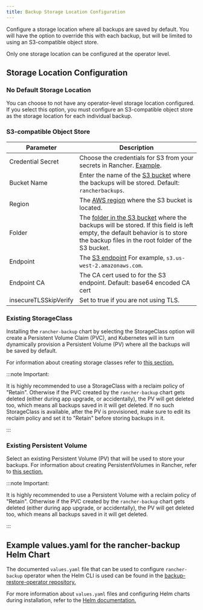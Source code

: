 ```yaml
---
title: Backup Storage Location Configuration
---
```


<head>
  <link rel="canonical" href="https://ranchermanager.docs.rancher.com/reference-guides/backup-restore-configuration/storage-configuration"/>
</head>

Configure a storage location where all backups are saved by default. You will have the option to override this with each backup, but will be limited to using an S3-compatible object store.

Only one storage location can be configured at the operator level.


## Storage Location Configuration

### No Default Storage Location

You can choose to not have any operator-level storage location configured. If you select this option, you must configure an S3-compatible object store as the storage location for each individual backup.

### S3-compatible Object Store

| Parameter | Description |
| -------------- | -------------- |
| Credential Secret | Choose the credentials for S3 from your secrets in Rancher. [Example](examples.md#example-credential-secret-for-storing-backups-in-s3). |
| Bucket Name | Enter the name of the [S3 bucket](https://docs.aws.amazon.com/AmazonS3/latest/dev/UsingBucket.html) where the backups will be stored. Default: `rancherbackups`. |
| Region | The [AWS region](https://aws.amazon.com/about-aws/global-infrastructure/regions_az/) where the S3 bucket is located. |
| Folder | The [folder in the S3 bucket](https://docs.aws.amazon.com/AmazonS3/latest/user-guide/using-folders.html) where the backups will be stored. If this field is left empty, the default behavior is to store the backup files in the root folder of the S3 bucket. |
| Endpoint | The [S3 endpoint](https://docs.aws.amazon.com/general/latest/gr/s3.html) For example, `s3.us-west-2.amazonaws.com`. |
| Endpoint CA | The CA cert used to for the S3 endpoint. Default: base64 encoded CA cert |
| insecureTLSSkipVerify | Set to true if you are not using TLS. |

### Existing StorageClass

Installing the `rancher-backup` chart by selecting the StorageClass option will create a Persistent Volume Claim (PVC), and Kubernetes will in turn dynamically provision a Persistent Volume (PV) where all the backups will be saved by default.

For information about creating storage classes refer to [this section.](../../how-to-guides/new-user-guides/manage-clusters/create-kubernetes-persistent-storage/manage-persistent-storage/dynamically-provision-new-storage.md)

:::note Important:

It is highly recommended to use a StorageClass with a reclaim policy of "Retain". Otherwise if the PVC created by the `rancher-backup` chart gets deleted (either during app upgrade, or accidentally), the PV will get deleted too, which means all backups saved in it will get deleted.
If no such StorageClass is available, after the PV is provisioned, make sure to edit its reclaim policy and set it to "Retain" before storing backups in it.

:::

### Existing Persistent Volume

Select an existing Persistent Volume (PV) that will be used to store your backups. For information about creating PersistentVolumes in Rancher, refer to [this section.](../../how-to-guides/new-user-guides/manage-clusters/create-kubernetes-persistent-storage/manage-persistent-storage/set-up-existing-storage.md#2-add-a-persistentvolume-that-refers-to-the-persistent-storage)

:::note Important:

It is highly recommended to use a Persistent Volume with a reclaim policy of "Retain". Otherwise if the PVC created by the `rancher-backup` chart gets deleted (either during app upgrade, or accidentally), the PV will get deleted too, which means all backups saved in it will get deleted.

:::

## Example values.yaml for the rancher-backup Helm Chart

The documented `values.yaml` file that can be used to configure `rancher-backup` operator when the Helm CLI is used can be found in the [backup-restore-operator repository.](https://github.com/rancher/backup-restore-operator/blob/master/charts/rancher-backup/values.yaml)

For more information about `values.yaml` files and configuring Helm charts during installation, refer to the [Helm documentation.](https://helm.sh/docs/intro/using_helm/#customizing-the-chart-before-installing)

